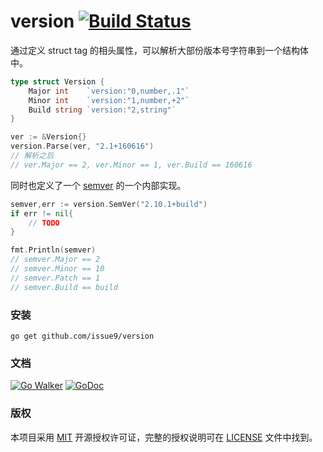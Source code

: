 version [![Build Status](https://travis-ci.org/issue9/version.svg?branch=master)](https://travis-ci.org/issue9/version)
======

通过定义 struct tag 的相头属性，可以解析大部份版本号字符串到一个结构体中。

```go
type struct Version {
    Major int    `version:"0,number,.1"`
    Minor int    `version:"1,number,+2"`
    Build string `version:"2,string"`
}

ver := &Version{}
version.Parse(ver, "2.1+160616")
// 解析之后
// ver.Major == 2, ver.Minor == 1, ver.Build == 160616
```

同时也定义了一个 [semver](http://semver.org) 的一个内部实现。
```go
semver,err := version.SemVer("2.10.1+build")
if err != nil{
    // TODO
}

fmt.Println(semver)
// semver.Major == 2
// semver.Minor == 10
// semver.Patch == 1
// semver.Build == build
```


### 安装

```shell
go get github.com/issue9/version
```


### 文档

[![Go Walker](https://gowalker.org/api/v1/badge)](http://gowalker.org/github.com/issue9/version)
[![GoDoc](https://godoc.org/github.com/issue9/version?status.svg)](https://godoc.org/github.com/issue9/version)


### 版权

本项目采用 [MIT](https://opensource.org/licenses/MIT) 开源授权许可证，完整的授权说明可在 [LICENSE](LICENSE) 文件中找到。
